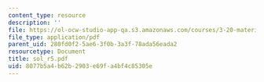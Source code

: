 ```yaml
---
content_type: resource
description: ''
file: https://ol-ocw-studio-app-qa.s3.amazonaws.com/courses/3-20-materials-at-equilibrium-sma-5111-fall-2003/8077b5a4b62b2903e69fa4bf4c85305e_sol_r5.pdf
file_type: application/pdf
parent_uid: 280fd0f2-5ae6-3f0b-3a3f-78ada56eada2
resourcetype: Document
title: sol_r5.pdf
uid: 8077b5a4-b62b-2903-e69f-a4bf4c85305e
---
```

